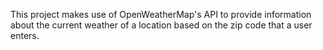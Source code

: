 This project makes use of OpenWeatherMap's API to provide information about the current weather of a location based on the zip code that a user enters.
